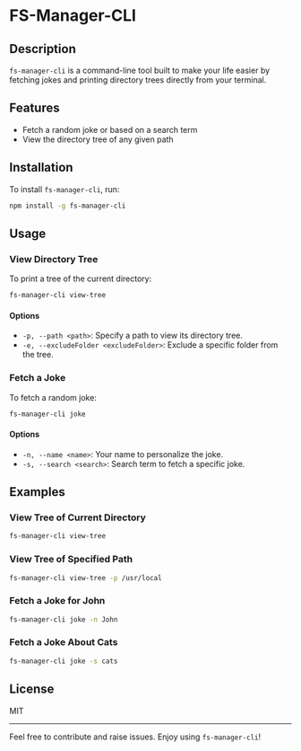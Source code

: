 # FS-Manager-CLI

## Description

`fs-manager-cli` is a command-line tool built to make your life easier by fetching jokes and printing directory trees directly from your terminal.

## Features

- Fetch a random joke or based on a search term
- View the directory tree of any given path

## Installation

To install `fs-manager-cli`, run:

```bash
npm install -g fs-manager-cli
```
## Usage

### View Directory Tree

To print a tree of the current directory:

```bash
fs-manager-cli view-tree
```
#### Options

- `-p, --path <path>`: Specify a path to view its directory tree.
- `-e, --excludeFolder <excludeFolder>`: Exclude a specific folder from the tree.

### Fetch a Joke

To fetch a random joke:

```bash
fs-manager-cli joke
```

#### Options

- `-n, --name <name>`: Your name to personalize the joke.
- `-s, --search <search>`: Search term to fetch a specific joke.

## Examples

### View Tree of Current Directory

```bash
fs-manager-cli view-tree
```

### View Tree of Specified Path

```bash
fs-manager-cli view-tree -p /usr/local
```
### Fetch a Joke for John

```bash
fs-manager-cli joke -n John
```

### Fetch a Joke About Cats

```bash
fs-manager-cli joke -s cats
```

## License

MIT

---

Feel free to contribute and raise issues. Enjoy using `fs-manager-cli`!
